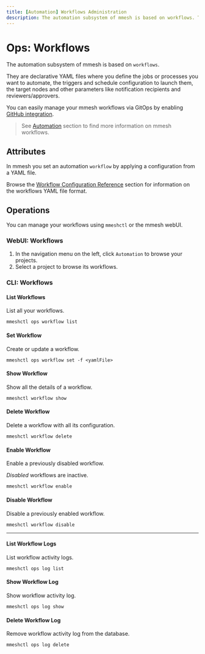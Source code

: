 ```yaml
---
title: [Automation] Workflows Administration
description: The automation subsystem of mmesh is based on workflows. They are configured using YAML files to define the jobs you want to automate.
---
```


# Ops: Workflows

The automation subsystem of mmesh is based on `workflows`.

They are declarative YAML files where you define the jobs or processes you want to automate, the triggers and schedule configuration to launch them, the target nodes and other parameters like notification recipients and reviewers/approvers.

You can easily manage your mmesh workflows via GitOps by enabling [GitHub integration](/docs/platform/administration/account/#gitops).

> See [Automation](/docs/platform/automation/workflows/) section to find more information on mmesh workflows.

## Attributes

In mmesh you set an automation `workflow` by applying a configuration from a YAML file.

Browse the [Workflow Configuration Reference](/docs/platform/reference/workflow.yml/) section for information on the workflows YAML file format.

## Operations

You can manage your workflows using `mmeshctl` or the mmesh webUI.

### WebUI: Workflows

1. In the navigation menu on the left, click `Automation` to browse your projects.
2. Select a project to browse its workflows.

### CLI: Workflows

#### List Workflows

List all your workflows.

```shell
mmeshctl ops workflow list
```

#### Set Workflow

Create or update a workflow.

```shell
mmeshctl ops workflow set -f <yamlFile>
```

#### Show Workflow

Show all the details of a workflow.

```shell
mmeshctl workflow show
```

#### Delete Workflow

Delete a workflow with all its configuration.

```shell
mmeshctl workflow delete
```

#### Enable Workflow

Enable a previously disabled workflow.

*Disabled* workflows are inactive.

```shell
mmeshctl workflow enable
```

#### Disable Workflow

Disable a previously enabled workflow.

```shell
mmeshctl workflow disable
```

***

#### List Workflow Logs

List workflow activity logs.

```shell
mmeshctl ops log list
```

#### Show Workflow Log

Show workflow activity log.

```shell
mmeshctl ops log show
```

#### Delete Workflow Log

Remove workflow activity log from the database.

```shell
mmeshctl ops log delete
```
